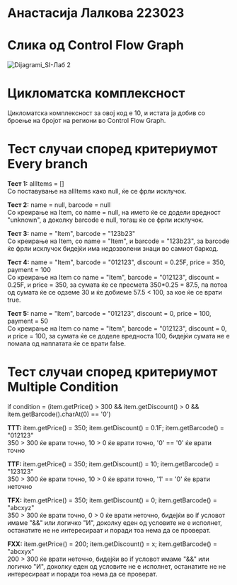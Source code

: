 # Анастасија Лалкова 223023
# Слика од Control Flow Graph
![Dijagrami_SI-Лаб 2](https://github.com/anelalkova/SI_2024_lab2_223023/assets/115743219/48c8a2ff-25af-4fae-b5dd-5270bbf5c9eb)

# Цикломатска комплексност 
Цикломатска комплексност за овој код е 10, и истата ја добив со броење на бројот на региони во Control Flow Graph. 

# Тест случаи според критериумот Every branch
**Тест 1:** allItems = [] <br>
Со поставување на allItems како null, ќе се фрли исклучок.<br>

**Тест 2:** name = null, barcode = null<br>
Со креирање на Item, со name = null, на името ќе се додели вредност "unknown", а доколку barcode е null, тогаш ќе се фрли исклучок. <br>

**Тест 3:** name = "Item", barcode = "123b23"<br>
Со креирање на Item, со name = "Item", и barcode = "123b23", за barcode ќе фрли исклучок бидејќи има недозволени знаци во самиот баркод.<br>

**Тест 4:** name = "Item", barcode = "012123", discount = 0.25F, price = 350, payment = 100<br>
Со креирање на Item со name = "Item", barcode = "012123", discount = 0.25F, и price = 350, за сумата ќе се пресмета 350*0.25 = 87.5, па потоа од сумата ќе се одземе 30 и ќе добиеме 57.5 < 100, за кое ќе се врати true. <br>

**Тест 5:** name = "Item", barcode = "012123", discount = 0, price = 100, payment = 50<br>
Со креирање на Item со name = "Item", barcode = "012123", discount = 0, и price = 100, за сумата ќе се доделе вредноста 100, бидејќи сумата не е помала од наплатата ќе се врати false.<br>

# Тест случаи според критериумот Multiple Condition
if condition = (item.getPrice() > 300 && item.getDiscount() > 0 && item.getBarcode().charAt(0)
== '0')<br>

**TTT:** item.getPrice() = 350; item.getDiscount() = 0.1F; item.getBarcode() = "012123"<br>
350 > 300 ќе врати точно, 10 > 0 ќе врати точно, '0' == '0' ќе врати точно<br>

**TTF:** item.getPrice() = 350; item.getDiscount() = 10; item.getBarcode() = "123123"<br>
350 > 300 ќе врати точно, 10 > 0 ќе врати точно, '1' == '0' ќе врати неточно<br>

**TFX:** item.getPrice() = 350; item.getDiscount() = 0; item.getBarcode() = "abcxyz"<br>
350 > 300 ќе врати точно, 0 > 0 ќе врати неточно, бидејќи во if условот имаме "&&" или логичко "И", доколку еден од условите не е исполнет, останатите не не интересираат и поради тоа нема да се проверат.<br>

**FXX:** item.getPrice() = 200; item.getDiscount() = x; item.getBarcode() = "abcxyx"<br>
200 > 300 ќе врати неточно, бидејќи во if условот имаме "&&" или логичко "И", доколку еден од условите не е исполнет, останатите не не интересираат и поради тоа нема да се проверат.<br>

